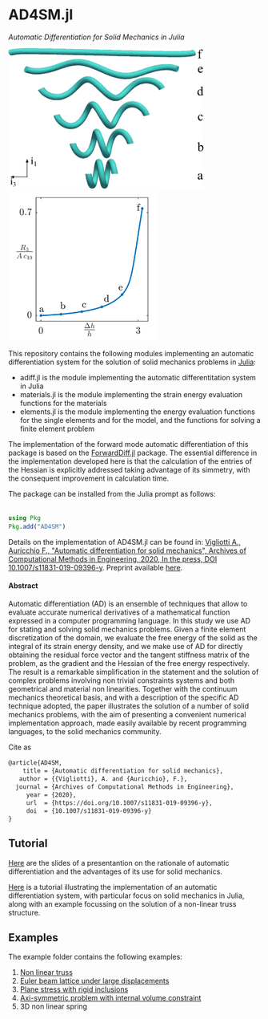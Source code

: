 # AD4SM.jl
_Automatic Differentiation for Solid Mechanics in Julia_

<img src=/images/SpringFineMeshNHb.png height=280> <img src=/images/3DSpringFineMeshNHb.png height=300>

This repository contains the following modules implementing an automatic differentiation system for the solution of solid mechanics problems in [Julia](https://github.com/JuliaLang/julia):

- adiff.jl		is the module implementing the automatic differentitation system in Julia
- materials.jl  is the module implementing the strain energy evaluation functions for the materials
- elements.jl   is the module implementing the energy evaluation functions for the single elements and for the model, and the functions for solving a finite element problem

The implementation of the forward mode automatic differentiation of this package is based on the [ForwardDiff.jl](https://github.com/JuliaDiff/ForwardDiff.jl) package. The essential difference in the implementation developed here is that the calculation of the entries of the Hessian is explicitly addressed taking advantage of its simmetry, with the consequent improvement in calculation time.

The package can be installed from the Julia prompt as follows:
```Julia

using Pkg
Pkg.add("AD4SM")
```

Details on the implementation of AD4SM.jl can be found in: 
[Vigliotti A., Auricchio F., "Automatic differentiation for solid mechanics", Archives of Computational Methods in Engineering, 2020, In the press, DOI 10.1007/s11831-019-09396-y](https://rdcu.be/b0yx2).
Preprint available [here](https://arxiv.org/pdf/2001.07366).
#### Abstract
Automatic differentiation (AD) is an ensemble of techniques that allow to evaluate accurate numerical derivatives of a mathematical function expressed in a computer programming language.
In this study we use AD for stating and solving solid mechanics problems.
Given a finite element discretization of the domain, we evaluate the free energy of the solid  as the integral of its strain energy density, and we make use of AD for directly obtaining the residual force vector and the tangent stiffness matrix of the problem, as the gradient and the Hessian of the free energy respectively.
The result is a remarkable simplification in the statement and the solution of complex problems involving non trivial constraints systems and both geometrical and material non linearities.
Together with the continuum mechanics theoretical basis, and with a description of the specific AD technique adopted, the paper illustrates the solution of a number of solid mechanics problems, with the aim of presenting a convenient numerical implementation approach, made easily available by recent programming languages, to the solid mechanics community.

Cite as
```
@article{AD4SM,
    title = {Automatic differentiation for solid mechanics},
   author = {{Vigliotti}, A. and {Auricchio}, F.},
  journal = {Archives of Computational Methods in Engineering},
     year = {2020},
     url  = {https://doi.org/10.1007/s11831-019-09396-y},
     doi  = {10.1007/s11831-019-09396-y}
}
```

## Tutorial
[Here](https://github.com/avigliotti/AD4SM.jl/blob/master/AD4SM_talk.pdf) are the slides of a presentantion on the rationale of automatic differentiation and the advantages of its use for solid mechanics.

[Here](https://github.com/avigliotti/AD4SM.jl/blob/master/tutorial/handson_AD4SM_intro.ipynb) is a tutorial illustrating the implementation of an automatic differentiation system, with particular focus on solid mechanics in Julia, along with an example focussing on the solution of a non-linear truss structure.


## Examples
The example folder contains the following examples:
1. [Non linear truss](https://github.com/avigliotti/AD4SM.jl/blob/master/examples/example_01_non_linear_truss.ipynb)
1. [Euler beam lattice under large displacements](https://github.com/avigliotti/AD4SM.jl/blob/master/examples/example_02_Euler_beams.ipynb)
1. [Plane stress with rigid inclusions](https://github.com/avigliotti/AD4SM.jl/blob/master/examples/example_03_plane_stress.ipynb)
1. [Axi-symmetric problem with internal volume constraint](https://github.com/avigliotti/AD4SM.jl/blob/master/examples/example_04_AxSymDomain.ipynb)
1. 3D non linear spring
